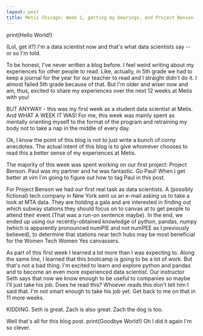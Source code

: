 ```yaml
---
layout: post
title: Metis Chicago: Week 1, getting my bearings, and Project Benson
---
```


print(Hello World!)

(Lol, get it?) I'm a data scientist now and that's what data scientists say -- or so I'm told.

To be honest, I've never written a blog before. I feel weird writing about my experiences for other people to read. Like, actually, in 5th grade we had to keep a journal for the year for our teacher to read and I straight didn't do it. I almost failed 5th grade because of that. But I'm older and wiser now and am, thus, excited to share my experiences over the next 12 weeks at Metis with you!

BUT ANYWAY - this was my first week as a student data scientist at Metis. And WHAT A WEEK IT WAS! For me, this week was mainly spent as mentally orienting myself to the format of the program and retraining my body not to take a nap in the middle of every day.

Ok, I know the point of this blog is not to just write a bunch of corny anecdotes. The actual intent of this blog is to give whomever chooses to read this a better sense of my experiences at Metis.

The majority of this week was spent working on our first project: Project Benson. Paul was my partner and he was fantastic. Go Paul! When I get better at vim I'm going to figure out how to tag Paul in this post.

For Project Benson we had our first real task as data scientists. A (possibly fictional) tech company in New York sent us an e-mail asking us to take a look at MTA data. They are holding a gala and are interested in finding out which subway stations they should focus on to canvas at to get people to attend their event.(That was a run-on sentence maybe). In the end, we ended up using our recently-obtained knowledge of python, pandas, numpy (which is apparently pronounced numPIE and not numPEE as I previously believed), to determine that stations near tech hubs may be most beneficial for the Women Tech Women Yes canvassers.

As part of this first week I learned a lot more than I was expecting to. Along the same line, I learned that this bootcamp is going to be a lot of work. But that's not a bad thing. I'm excited to learn and explore python and pandas and to become an even more experienced data scientist. Our instructor Seth says that now we know enough to be useful to companies so maybe I'll just take his job. Does he read this? Whoever reads this don't tell him I said that. I'm not smart enough to take his job yet. Get back to me on that in 11 more weeks.

KIDDING. Seth is great. Zach is also great. Zach the dog is too.

Well that's all for this blog post.
print(Goodbye World!) 
Oh I did it again I'm so clever. 
